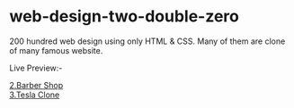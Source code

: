 # web-design-two-double-zero
200 hundred web design using only HTML &amp; CSS. Many of them are clone of  many famous website.

Live Preview:-

[2.Barber Shop](https://barber-shop-color.netlify.app/)</br>
[3.Tesla Clone](https://628df4aafac0e35d3a26891e--tesla-clone-by-mj.netlify.app/)
